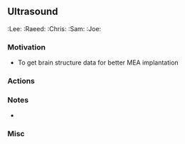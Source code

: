 ## Ultrasound
:Lee: :Raeed: :Chris: :Sam: :Joe: 

### Motivation
- To get brain structure data for better MEA implantation

### Actions

### Notes
- 

### Misc

